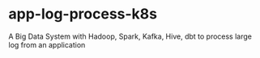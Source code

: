 # app-log-process-k8s
 A Big Data System with Hadoop, Spark, Kafka, Hive, dbt to process large log from an application
